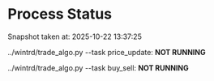 # Process Status

Snapshot taken at: 2025-10-22 13:37:25

../wintrd/trade_algo.py --task price_update: **NOT RUNNING**

../wintrd/trade_algo.py --task buy_sell: **NOT RUNNING**

